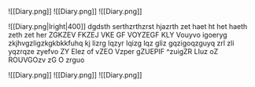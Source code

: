 ![[Diary.png]] 
![[Diary.png]]
![[Diary.png]]


 ![[Diary.png|lright|400]] dgdsth serthzrthzrst hjazrth zet haet ht het haeth zeth zet her ZGKZEV FKZEJ VKE  GF VOYZEGF KLY Vouyvo igoeryg zkjhvgzligzkgkbkkfuhq kj lizrg lqzyr lqizg lqz gliz gqzigoqzguyq zrl zli yqzrqze zyefvo ZY EIez of vZEO Vzper gZUEPIF ^zuigZR LIuz oZ ROUVGOzv zG O zrguo 


![[Diary.png]] ![[Diary.png]] ![[Diary.png]]







